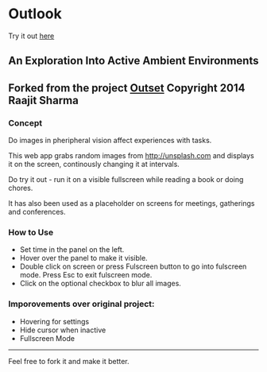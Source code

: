 # Outlook

Try it out [here](https://peaboard.github.io/Outlook/)

## An Exploration Into Active Ambient Environments

## Forked from the project [Outset](https://github.com/deucks/Outset) Copyright 2014 Raajit Sharma

### Concept 

Do images in pheripheral vision affect experiences with tasks. 

This web app grabs random images from http://unsplash.com and displays it on the screen, continously changing it at intervals. 

Do try it out - run it on a visible fullscreen while reading a book or doing chores.

It has also been used as a placeholder on screens for meetings, gatherings and conferences. 

### How to Use

* Set time in the panel on the left.
* Hover over the panel to make it visible.
* Double click on screen or press Fulscreen button to go into fulscreen mode. Press Esc to exit fulscreen mode.
* Click on the optional checkbox to blur all images. 

### Imporovements over original project:

* Hovering for settings 
* Hide cursor when inactive 
* Fullscreen Mode 

-------------------------------------------------------------------------------------------------

Feel free to fork it and make it better.


